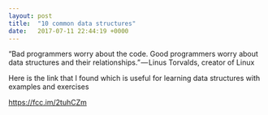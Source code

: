 ```yaml
---
layout: post
title:  "10 common data structures"
date:   2017-07-11 22:44:19 +0000
---
```


“Bad programmers worry about the code. Good programmers worry about data structures and their relationships.” — Linus Torvalds, creator of Linux


Here is the link that I found which is useful for learning data structures with examples and exercises

https://fcc.im/2tuhCZm
